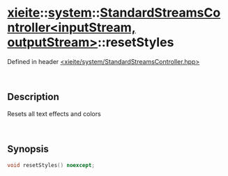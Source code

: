 # [xieite](../../xieite.md)\:\:[system](../../system.md)\:\:[StandardStreamsController\<inputStream, outputStream\>](../StandardStreamsController.md)\:\:resetStyles
Defined in header [<xieite/system/StandardStreamsController.hpp>](../../../include/xieite/system/StandardStreamsController.hpp)

&nbsp;

## Description
Resets all text effects and colors

&nbsp;

## Synopsis
```cpp
void resetStyles() noexcept;
```
